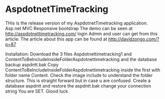 # AspdotnetTimeTracking
THis is the release version of my AspdotnetTimetracking application.
Asp.net MVC
Responsive bootstrap
The demo can be seen at http://aspdotnettimetracking.com/
login Admin and user can get from this article:
The article about this app can be found at http://davidzongo.com/?p=87

Installation:
Download the 3 files Aspdotnettimetracking1 and ContentToBeIncludeInsideFolderAspdotnettimetracking and the database backup aspdntt.bak
Copy ContentToBeIncludeInsideFolderAspdotnettimetracking inside the first with folder name Content.
Check the image include to understand the folder structure. This is straight forward but in case u are confused.
Create a database aspdntt and restore the aspdntt.bak
change your connection string
You are SET. Giood luck
